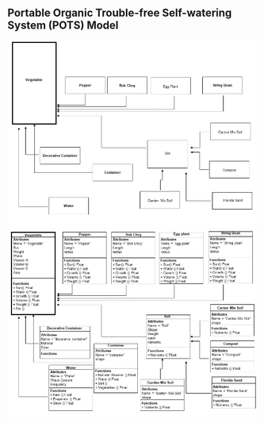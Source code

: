 ## **P**ortable **O**rganic **T**rouble-free **S**elf-watering System (**POTS**) Model
![POTS Object](../../diagrams/Diagram.png)
![POTS system](../../diagrams/object-class_diagram.png)
